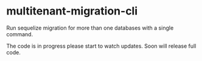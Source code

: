 # multitenant-migration-cli
Run sequelize migration for more than one databases with a single command.

The code is in progress please start to watch updates. Soon will release full code.
